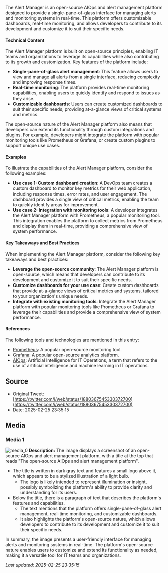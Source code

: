 The Alert Manager is an open-source AIOps and alert management platform designed to provide a single-pane-of-glass interface for managing alerts and monitoring systems in real-time. This platform offers customizable dashboards, real-time monitoring, and allows developers to contribute to its development and customize it to suit their specific needs.

#### Technical Content
The Alert Manager platform is built on open-source principles, enabling IT teams and organizations to leverage its capabilities while also contributing to its growth and customization. Key features of the platform include:

* **Single-pane-of-glass alert management**: This feature allows users to view and manage all alerts from a single interface, reducing complexity and improving response times.
* **Real-time monitoring**: The platform provides real-time monitoring capabilities, enabling users to quickly identify and respond to issues as they arise.
* **Customizable dashboards**: Users can create customized dashboards to suit their specific needs, providing at-a-glance views of critical systems and metrics.

The open-source nature of the Alert Manager platform also means that developers can extend its functionality through custom integrations and plugins. For example, developers might integrate the platform with popular monitoring tools like Prometheus or Grafana, or create custom plugins to support unique use cases.

#### Examples
To illustrate the capabilities of the Alert Manager platform, consider the following examples:

* **Use case 1: Custom dashboard creation**: A DevOps team creates a custom dashboard to monitor key metrics for their web application, including response times, error rates, and user engagement. The dashboard provides a single view of critical metrics, enabling the team to quickly identify areas for improvement.
* **Use case 2: Integration with monitoring tools**: A developer integrates the Alert Manager platform with Prometheus, a popular monitoring tool. This integration enables the platform to collect metrics from Prometheus and display them in real-time, providing a comprehensive view of system performance.

#### Key Takeaways and Best Practices
When implementing the Alert Manager platform, consider the following key takeaways and best practices:

* **Leverage the open-source community**: The Alert Manager platform is open-source, which means that developers can contribute to its development and customize it to suit their specific needs.
* **Customize dashboards for your use case**: Create custom dashboards that provide at-a-glance views of critical metrics and systems, tailored to your organization's unique needs.
* **Integrate with existing monitoring tools**: Integrate the Alert Manager platform with popular monitoring tools like Prometheus or Grafana to leverage their capabilities and provide a comprehensive view of system performance.

#### References
The following tools and technologies are mentioned in this entry:

* [Prometheus](https://prometheus.io/): A popular open-source monitoring tool.
* [Grafana](https://grafana.com/): A popular open-source analytics platform.
* [AIOps](https://en.wikipedia.org/wiki/AIOps): Artificial Intelligence for IT Operations, a term that refers to the use of artificial intelligence and machine learning in IT operations.
## Source

- Original Tweet: [https://twitter.com/i/web/status/1880367545330372700](https://twitter.com/i/web/status/1880367545330372700)
- Date: 2025-02-25 23:35:15


## Media

### Media 1
![media_0](./media_0.jpg)
**Description:** The image displays a screenshot of an open-source AIOps and alert management platform, with a title at the top that reads "The open-source AIOps and alert management platform". 

* The title is written in dark gray text and features a small logo above it, which appears to be a stylized illustration of a light bulb.
	+ The logo is likely intended to represent illumination or insight, possibly symbolizing the platform's ability to provide clarity and understanding for its users.
* Below the title, there is a paragraph of text that describes the platform's features and capabilities.
	+ The text mentions that the platform offers single-pane-of-glass alert management, real-time monitoring, and customizable dashboards.
	+ It also highlights the platform's open-source nature, which allows developers to contribute to its development and customize it to suit their specific needs.

In summary, the image presents a user-friendly interface for managing alerts and monitoring systems in real-time. The platform's open-source nature enables users to customize and extend its functionality as needed, making it a versatile tool for IT teams and organizations.

*Last updated: 2025-02-25 23:35:15*